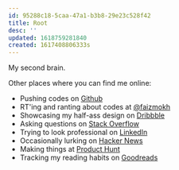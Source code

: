 ```yaml
---
id: 95288c18-5caa-47a1-b3b8-29e23c528f42
title: Root
desc: ''
updated: 1618759281840
created: 1617408806333s
---
```


My second brain.

Other places where you can find me online:

* Pushing codes on [Github](http://github.com/faizmokhtar)
* RT'ing and ranting about codes at [@faizmokh](https://twitter.com/faizmokh)
* Showcasing my half-ass design on [Dribbble](https://dribbble.com/faizmokhtar)
* Asking questions on [Stack Overflow](https://stackoverflow.com/users/1079979/faiz-mokhtar?tab=profile)
* Trying to look professional on [LinkedIn](www.linkedin.com/in/faizmokh)
* Occasionally lurking on [Hacker News](https://news.ycombinator.com/user?id=faizmokhtar)
* Making things at [Product Hunt](https://www.producthunt.com/@faizmokh)
* Tracking my reading habits on [Goodreads](https://www.goodreads.com/faizmokhtar)
